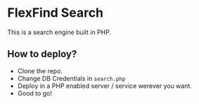 # FlexFind Search

This is a search engine built in PHP.

## How to deploy?
- Clone the repo.
- Change DB Credentials in `search.php`
- Deploy in a PHP enabled server / service werever you want.
- Good to go!
